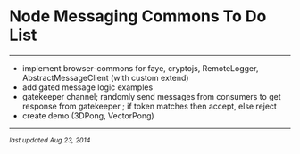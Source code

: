 # Node Messaging Commons To Do List
- - -

- implement browser-commons for faye, cryptojs, RemoteLogger, AbstractMessageClient (with custom extend)
- add gated message logic examples 
- gatekeeper channel; randomly send messages from consumers to get response from gatekeeper ; if token matches then accept, else reject
- create demo (3DPong, VectorPong)

- - -
<p><small><em>last updated Aug 23, 2014</em></small></p>
